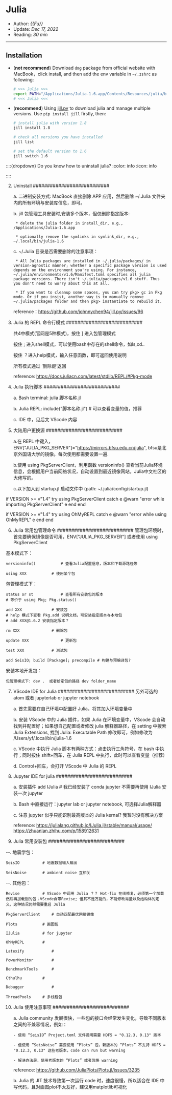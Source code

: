 # Julia

- Author: *{{Fu}}*
- Update: *Dec 17, 2022*
- Reading: *30 min*

---



## Installation

- (**not recommend**)  Download `dmg` package from official website with MacBook，click install, and then add the env variable in `~/.zshrc` as following:

    ```bash
    # >>> Julia >>>
    export PATH="/Applications/Julia-1.6.app/Contents/Resources/julia/bin/:$PATH"
    # <<< Julia <<<
    ```

- (**recommend**) Using [jill.py](https://github.com/johnnychen94/jill.py) to download julia and manage multiple versions. Use `pip install jill` firstly, then:

    ```bash
    # install julia with version 1.8
    jill install 1.8 		

    # check all versions you have installed
    jill list  			

    # set the default version to 1.6
    jill switch 1.6 		
    ```

::::{dropdown} Do you know how to uninstall julia?
:color: info
:icon: info

::::

2. Uninstall
###########################

	a. 二进制安装方式: MacBook 直接删除 APP 应用，然后删除 ~/.Julia 文件夹内的所有环境与安装库信息，即可。
	
	b. jill 包管理工具安装时,安装多个版本，但仅删除指定版本: 

		* delete the julia folder in install_dir, e.g., /Applications/Julia-1.6.app

		* optionally remove the symlinks in symlink_dir, e.g., ~/.local/bin/julia-1.6

	c. ~/.Julia 目录是否需要删除的注意事项：

		* All Julia packages are installed in ~/.julia/packages/ in version-agnostic manner; whether a specific package version is used depends on the environment you're using. For instance, ~/.julia/environments/v1.6/Manifest.toml specifies all julia package versions. There isn't ~/.julia/packages/v1.6 stuff. Thus you don't need to worry about this at all.

		* If you want to cleanup some spaces, you can try pkg> gc in Pkg mode. Or if you insist, another way is to manually remove ~/.julia/packages folder and then pkg> instantiate to rebuild it.


	reference：https://github.com/johnnychen94/jill.py/issues/96




3. Julia 的 REPL 命令行模式
###########################

	共4中模式(官网是5种模式)，按住 ] 进入包管理模式

	按住 ; 进入shell模式，可以使用bash中存在的shell命令，如ls,cd..

	按住 ？进入help模式，输入任意函数，即可返回使用说明

	所有模式通过 ’删除键‘返回

	reference: https://docs.juliacn.com/latest/stdlib/REPL/#Pkg-mode




4. Julia 执行脚本
###########################
	
	a. Bash terminal: julia 脚本名称.jl   

	b. Julia REPL: include("脚本名称.jl")   # 可以查看变量的值，推荐

	c. IDE 中，见后文 VScode 内容




5. 大陆用户更换源
###########################

	a.在 REPL 中键入，ENV["JULIA_PKG_SERVER"]="https://mirrors.bfsu.edu.cn/julia", bfsu是北京外国语大学的镜像。每次使用都需要设置一遍.

	b.使用 using PkgServerClient，利用函数 versioninfo() 查看当前Julia环境信息，会根据用户当前网络状况，自动设置到最近镜像网站。Julia中文社区的大佬写的。

	c.以下加入到 startup.jl 启动文件中 (path: ~/.julia/config/startup.jl)

if VERSION >= v"1.4"
    try
        using PkgServerClient
    catch e
        @warn "error while importing PkgServerClient" e
    end
end

if VERSION >= v"1.4"
    try
        using OhMyREPL
    catch e
        @warn "error while using OhMyREPL" e
    end
end


6. Julia 常用包管理命令
###########################
管理包环境时，首先要确保镜像是否可用，ENV["JULIA_PKG_SERVER"] 或者使用 using PkgServerClient

基本模式下：

	versioninfo() 			# 查看Julia配置信息，版本和下载源路径等

	using XXX 			# 使用某个包


包管理模式下：

	status or st			# 查看所有安装包的版本
	# 等价于 using Pkg; Pkg.status()

	add XXX 			# 安装包
	# help 模式下查看 Pkg.add 说明文档，可安装指定版本与本地包
	# add XXX@1.6.2 安装指定版本？

	rm XXX 				# 删除包

	update XXX  			# 更新包

	test XXX 			# 测试包

	add SeisIO; build [Package]; precompile # 构建与预编译包?


安装本地开发包：

	包管理模式下: dev .  或者给定包的路径 dev folder_name




7. VScode IDE for Julia
###########################
另外可选的 atom 或者 jupyterlab or jupyter notebook

	a. 首先需要在自己环境中配置好 Julia，将其加入环境变量中

	b. 安装 VScode 中的 Julia 插件，如果 Julia 在环境变量中，VScode 会自动找到并配置好；如果想自己配置或者修改 julia 解释器路径，在 setting 中搜索 Julia Extensions, 找到 Julia: Executable Path 修改即可，例如修改为 /Users/yf/.local/bin/julia-1.6

	c. VScode 中执行 Julia 脚本有两种方式：点击执行三角符号，在 bash 中执行；同时按住 shift+回车，在 Julia REPL 中执行，此时可以查看变量（推荐）

	d. Control+回车，会打开 VScode 中 Julia 的 REPL






8. Jupyter IDE for julia
###########################

	a. 安装插件 add IJulia 	# 我已经安装了 conda jupyter 不需要再使用 IJulia 安装一次 jupyter 
	
	b. Bash 中直接运行：jupyter lab or jupyter notebook, 可选择Julia解释器

	c. 注意 jupyter 似乎只能识别最高版本的 Julia kernal? 我暂时没有解决方案

	reference: https://julialang.github.io/IJulia.jl/stable/manual/usage/
		   https://zhuanlan.zhihu.com/p/158912631




9. Julia 常用安装包
###########################

--. 地震学包：
	
	SeisIO			# 地震数据输入输出

	SeisNoise 		# ambient noise 互相关

	


--. 其他包：

	Revise			# VScode 中调用 Julia ？？ Hot-fix 在线修复，必须第一个加载然后再加载别的包；VScode自带Revise; 但其不是万能的，不能修改常量以及结构体的定义，这种情况仍然需要重启 Julia 
	
	PkgServerClient  	# 自动匹配最优网络镜像

	Plots 			# 画图包

	IJulia 			# for jupyter

	OhMyREPL 		#

	Latexify			#

	PowerMonitor		#

	BenchmarkTools 		#

	Cthulhu			# 

	Debugger			#

	ThreadPools		# 多线程包






10. Julia 使用注意事项
###########################

	a. Julia community 发展很快，一些包的接口会经常发生变化，导致不同版本之间的不兼容情况，例如：
		
		- 使用 “SeisIO” Project.toml 文件说明需要 HDF5 = "0.12.3, 0.13" 版本

		- 但使用 “SeisNoise” 需要使用 “Plots” 包，新版本的 “Plots” 不支持 HDF5 = "0.12.3, 0.13" 这些老版本，code can run but warning

		- 解决办法是，使用老版本的 “Plots” 或者忽略 warning

	reference: https://github.com/JuliaPlots/Plots.jl/issues/3235


	b. Julia 的 JIT 技术导致第一次运行 code 时，速度很慢，所以适合在 IDE 中写代码，且对画图plot不太友好，建议用matplotlib可视化









